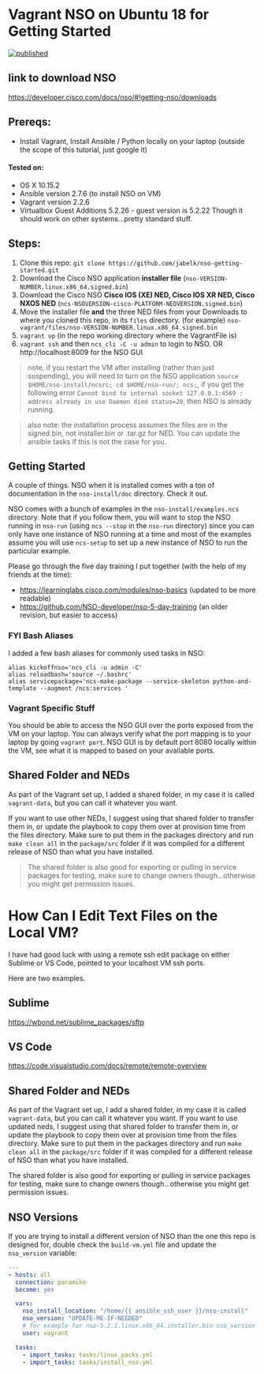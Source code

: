 # Vagrant NSO on Ubuntu 18 for Getting Started

[![published](https://static.production.devnetcloud.com/codeexchange/assets/images/devnet-published.svg)](https://developer.cisco.com/codeexchange/github/repo/jabelk/nso-getting-started)

## link to download NSO
https://developer.cisco.com/docs/nso/#!getting-nso/downloads

## Prereqs:
- Install Vagrant, Install Ansible / Python locally on your laptop (outside the scope of this tutorial, just google it)

#### Tested on:
- OS X 10.15.2
- Ansible version 2.7.6 (to install NSO on VM)
- Vagrant version 2.2.6
- Virtualbox Guest Additions 5.2.26 - guest version is 5.2.22
Though it should work on other systems...pretty standard stuff. 

## Steps:
1. Clone this repo: `git clone https://github.com/jabelk/nso-getting-started.git`
1. Download the Cisco NSO application **installer file** (`nso-VERSION-NUMBER.linux.x86_64.signed.bin`)
1. Download the Cisco NSO **Cisco IOS (XE) NED, Cisco IOS XR NED, Cisco NXOS NED** (`ncs-NSOVERSION-cisco-PLATFORM-NEDVERSION.signed.bin`)
1. Move the installer file **and** the three NED files from your Downloads to where you cloned this repo, in its `files` directory. (for example) `nso-vagrant/files/nso-VERSION-NUMBER.linux.x86_64.signed.bin` 
1. `vagrant up` (in the repo working directory where the VagrantFile is)
1. `vagrant ssh` and then `ncs_cli -C -u admin` to login to NSO. OR http://localhost:8009 for the NSO GUI

> note, if you restart the VM after installing (rather than just suspending), you will need to turn on the NSO application `source $HOME/nso-install/ncsrc; cd $HOME/nso-run/; ncs;`, if you get the following error `Cannot bind to internal socket 127.0.0.1:4569 : address already in use
Daemon died status=20`, then NSO is already running. 

> also note: the installation process assumes the files are in the signed.bin, not installer.bin or .tar.gz for NED. You can update the ansible tasks if this is not the case for you. 

## Getting Started

A couple of things. NSO when it is installed comes with a ton of documentation in the `nso-install/doc` directory. Check it out.

NSO comes with a bunch of examples in the `nso-install/examples.ncs` directory. Note that if you follow them, you will want to stop the NSO running in `nso-run` (using `ncs --stop` in the `nso-run` directory) since you can only have one instance of NSO running at a time and most of the examples assume you will use `ncs-setup` to set up a new instance of NSO to run the particular example. 

Please go through the five day training I put together (with the help of my friends at the time):
- https://learninglabs.cisco.com/modules/nso-basics (updated to be more readable)
- https://github.com/NSO-developer/nso-5-day-training (an older revision, but easier to access)

### FYI Bash Aliases

I added a few bash aliases for commonly used tasks in NSO:

```
alias kickoffnso='ncs_cli -u admin -C'
alias reloadbash='source ~/.bashrc'
alias servicepackage='ncs-make-package --service-skeleton python-and-template --augment /ncs:services '
```

### Vagrant Specific Stuff

You should be able to access the NSO GUI over the ports exposed from the VM on your laptop. You can always verify what the port mapping is to your laptop by going `vagrant port`. NSO GUI is by default port 8080 locally within the VM, see what it is mapped to based on your available ports. 

## Shared Folder and NEDs

As part of the Vagrant set up, I added a shared folder, in my case it is called `vagrant-data`, but you can call it whatever you want. 

If you want to use other NEDs, I suggest using that shared folder to transfer them in, or update the playbook to copy them over at provision time from the files directory. Make sure to put them in the packages directory and run `make clean all` in the `package/src` folder if it was compiled for a different release of NSO than what you have installed. 

>The shared folder is also good for exporting or pulling in service packages for testing, make sure to change owners though...otherwise you might get permission issues. 

# How Can I Edit Text Files on the Local VM?

I have had good luck with using a remote ssh edit package on either Sublime or VS Code, pointed to your localhost VM ssh ports. 

Here are two examples. 

## Sublime
https://wbond.net/sublime_packages/sftp

## VS Code
https://code.visualstudio.com/docs/remote/remote-overview


## Shared Folder and NEDs

As part of the Vagrant set up, I add a shared folder, in my case it is called `vagrant-data`, but you can call it whatever you want. If you want to use updated neds, I suggest using that shared folder to transfer them in, or update the playbook to copy them over at provision time from the files directory. Make sure to put them in the packages directory and run `make clean all` in the `package/src` folder if it was compiled for a different release of NSO than what you have installed. 

The shared folder is also good for exporting or pulling in service packages for testing, make sure to change owners though...otherwise you might get permission issues. 


## NSO Versions

If you are trying to install a different version of NSO than the one this repo is designed for, double check the `build-vm.yml` file and update the `nso_version` variable:

```yaml
---
- hosts: all
  connection: paramiko
  become: yes

  vars:
    nso_install_location: "/home/{{ ansible_ssh_user }}/nso-install"
    nso_version: "UPDATE-ME-IF-NEEDED"
    # for example for nso-5.2.1.linux.x86_64.installer.bin nso_version is "5.2.1"
    user: vagrant

  tasks:
    - import_tasks: tasks/linux_packs.yml
    - import_tasks: tasks/install_nso.yml

```
